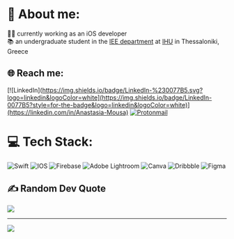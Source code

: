 # 💫 About me:
👩‍💻 currently working as an iOS developer<br> 📚 an undergraduate student in the [IEE department](https://www.iee.ihu.gr/en/) at [IHU](https://www.ihu.gr/) in Thessaloniki, Greece

## 🌐 Reach me:
[![LinkedIn](https://img.shields.io/badge/LinkedIn-%230077B5.svg?logo=linkedin&logoColor=white](https://img.shields.io/badge/LinkedIn-0077B5?style=for-the-badge&logo=linkedin&logoColor=white)](https://linkedin.com/in/Anastasia-Mousa)   [![Protonmail](https://img.shields.io/badge/ProtonMail-8B89CC?style=for-the-badge&logo=protonmail&logoColor=white)](anastasiamousa@protonmail.com)


# 💻 Tech Stack:
![Swift](https://img.shields.io/badge/swift-F54A2A?style=plastic&logo=swift&logoColor=white) ![IOS](https://img.shields.io/badge/IOS-%2320232a.svg?style=plastic&logo=apple&logoColor=white) ![Firebase](https://img.shields.io/badge/firebase-%23039BE5.svg?style=plastic&logo=firebase) ![Adobe Lightroom](https://img.shields.io/badge/Adobe%20Lightroom-31A8FF.svg?style=plastic&logo=Adobe%20Lightroom&logoColor=white) ![Canva](https://img.shields.io/badge/Canva-%2300C4CC.svg?style=plastic&logo=Canva&logoColor=white) ![Dribbble](https://img.shields.io/badge/Dribbble-EA4C89?style=plastic&logo=dribbble&logoColor=white) 	![Figma](https://img.shields.io/badge/figma-%23F24E1E.svg?style=plastic&logo=figma&logoColor=white)

<!-- # 📊 Stats:
![](https://github-readme-stats.vercel.app/api/top-langs/?username=anastasiamousa&theme=solarized-light&hide_border=true&include_all_commits=true&count_private=true&layout=compact) !--> 
## ✍️ Random Dev Quote
![](https://quotes-github-readme.vercel.app/api?type=vetical&theme=light)

---
[![](https://visitcount.itsvg.in/api?id=anastasiamousa&icon=7&color=12)](https://visitcount.itsvg.in)

<!-- Proudly created with GPRM ( https://gprm.itsvg.in ) -->
